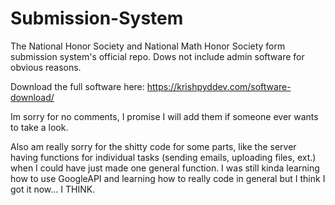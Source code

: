 # Submission-System
The National Honor Society and National Math Honor Society form submission system's official repo. Dows not include admin software for obvious reasons.

Download the full software here: https://krishpyddev.com/software-download/

Im sorry for no comments, I promise I will add them if someone ever wants to take a look.

Also am really sorry for the shitty code for some parts, like the server having functions for individual tasks (sending emails, uploading files, ext.) when I could have just made one general function.
I was still kinda learning how to use GoogleAPI and learning how to really code in general but I think I got it now... I THINK.

